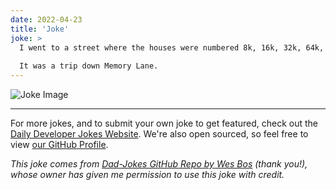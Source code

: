 ```yaml
---
date: 2022-04-23
title: 'Joke'
joke: >
  I went to a street where the houses were numbered 8k, 16k, 32k, 64k, 128k, 256k and 512k.
  
  It was a trip down Memory Lane.
---
```



![Joke Image](https://private.xtrp.io/projects/DailyDeveloperJokes/public_image_server/images/5e1259d7cf335.png)

---

For more jokes, and to submit your own joke to get featured, check out the [Daily Developer Jokes Website](https://dailydeveloperjokes.github.io/). We're also open sourced, so feel free to view [our GitHub Profile](https://github.com/dailydeveloperjokes).


_This joke comes from [Dad-Jokes GitHub Repo by Wes Bos](https://github.com/wesbos/dad-jokes) (thank you!), whose owner has given me permission to use this joke with credit._

<!--
Joke text:
I went to a street where the houses were numbered 8k, 16k, 32k, 64k, 128k, 256k and 512k.

It was a trip down Memory Lane.
 -->


